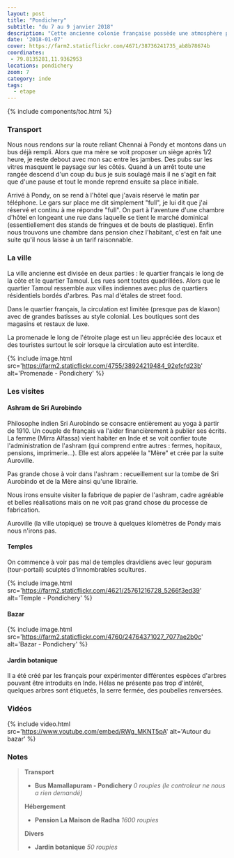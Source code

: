 ```yaml
---
layout: post
title: "Pondichery"
subtitle: "du 7 au 9 janvier 2018"
description: "Cette ancienne colonie française possède une atmosphère particuière comparées aux autres villes indiennes"
date: '2018-01-07'
cover: https://farm2.staticflickr.com/4671/38736241735_ab8b78674b
coordinates:
 - 79.8135281,11.9362953
locations: pondichery
zoom: 7
category: inde
tags:
  - etape
---
```


{% include components/toc.html %}

### Transport

Nous nous rendons sur la route reliant Chennai à Pondy et montons dans un bus déjà rempli. Alors que ma mère se voit proposer un siège après 1/2 heure, je reste debout avec mon sac entre les jambes. Des pubs sur les vitres  masquent le paysage sur les côtés. Quand à un arrêt toute une rangée descend d'un coup du bus je suis soulagé mais il ne s'agit en fait que d'une pause et tout le monde reprend ensuite sa place initiale.

Arrivé à Pondy, on se rend à l'hôtel que j'avais réservé le matin par téléphone. Le gars sur place me dit simplement "full", je lui dit que j'ai réservé et continu à me répondre "full". On part à l'aventure d'une chambre d'hôtel en longeant une rue dans laquelle se tient le marché dominical (essentiellement des stands de fringues et de bouts de plastique). Enfin nous trouvons une chambre dans pension chez l'habitant, c'est en fait une suite qu'il nous laisse à un tarif raisonnable.

### La ville

La ville ancienne est divisée en deux parties : le quartier français le long de la côte et le quartier Tamoul. Les rues sont toutes quadrillées. Alors que le quartier Tamoul ressemble aux villes indiennes avec plus de quartiers résidentiels bordés d'arbres. Pas mal d'étales de street food.

Dans le quartier français, la circulation est limitée (presque pas de klaxon) avec de grandes batisses au style colonial. Les boutiques sont des magasins et restaux de luxe.

La promenade le long de l'étroite plage est un lieu appréciée des locaux et des touristes surtout le soir lorsque la circulation auto est interdite.

{% include image.html
  src='https://farm2.staticflickr.com/4755/38924219484_92efcfd23b'
  alt='Promenade - Pondichery'
%}


### Les visites

#### Ashram de Sri Aurobindo

Philosophe indien Sri Aurobindo se consacre entièrement au yoga à partir de 1910. Un couple de français va l'aider financièrement à publier ses écrits. La femme (Mirra Alfassa) vient habiter en Inde et se voit confier toute l'administration de l'ashram (qui comprend entre autres : fermes, hopitaux, pensions, imprimerie...). Elle est alors appelée la "Mère" et crée par la suite Auroville.

Pas grande chose à voir dans l'ashram : recueillement sur la tombe de Sri Aurobindo et de la Mère ainsi qu'une librairie.

Nous irons ensuite visiter la fabrique de papier de l'ashram, cadre agréable et belles réalisations mais on ne voit pas grand chose du processe de fabrication.

Auroville (la ville utopique) se trouve à quelques kilomètres de Pondy mais nous n'irons pas.


#### Temples

On commence à voir pas mal de temples dravidiens avec leur gopuram (tour-portail) sculptés d'innombrables scultures.
 
{% include image.html
  src='https://farm2.staticflickr.com/4621/25761216728_5266f3ed39'
  alt='Temple - Pondichery'
%}

#### Bazar

{% include image.html
  src='https://farm2.staticflickr.com/4760/24764371027_7077ae2b0c'
  alt='Bazar - Pondichery'
%}

#### Jardin botanique

Il a été créé par les français pour expérimenter différentes espèces d'arbres pouvant être introduits en Inde. Hélas ne présente pas trop d'intérêt, quelques arbres sont étiquetés, la serre fermée, des poubelles renversées.

### Vidéos

{% include video.html
  src='https://www.youtube.com/embed/RWg_MKNT5pA'
  alt='Autour du bazar'
%}

### Notes

>**Transport**
>
>- **Bus Mamallapuram - Pondichery** *0 roupies (le controleur ne nous a rien demandé)*
>
>**Hébergement**
>
>- **Pension La Maison de Radha** *1600 roupies*
>
>**Divers**
>
>- **Jardin botanique** *50 roupies*
